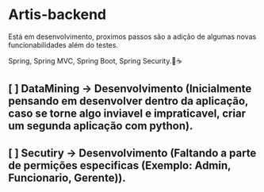 # Artis-backend

Está em desenvolvimento, proximos passos são a adição de algumas novas funcionabilidades além do testes.

Spring, Spring MVC, Spring Boot, Spring Security.🍃☕


## [ ] DataMining -> Desenvolvimento (Inicialmente pensando em desenvolver dentro da aplicação, caso se torne algo inviavel e impraticavel, criar um segunda aplicação com python).

## [ ] Secutiry -> Desenvolvimento (Faltando a parte de permições especificas (Exemplo: Admin, Funcionario, Gerente)).
